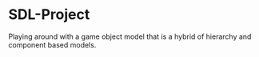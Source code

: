 # SDL-Project
Playing around with a game object model that is a hybrid of hierarchy and component based models.  
